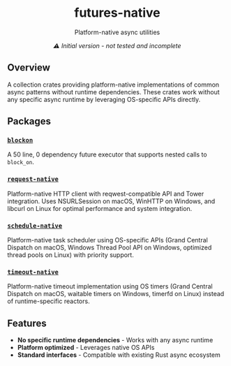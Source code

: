 <div align="center">

# futures-native

Platform-native async utilities

*⚠️ Initial version - not tested and incomplete*

</div>

## Overview

A collection crates providing platform-native implementations of common async patterns without runtime dependencies. These crates work without any specific async runtime by leveraging OS-specific APIs directly.

## Packages

### [`blockon`](blockon/)
A 50 line, 0 dependency future executor that supports nested calls to `block_on`.

### [`request-native`](request-native/)
Platform-native HTTP client with reqwest-compatible API and Tower integration. Uses NSURLSession on macOS, WinHTTP on Windows, and libcurl on Linux for optimal performance and system integration.

### [`schedule-native`](schedule-native/)
Platform-native task scheduler using OS-specific APIs (Grand Central Dispatch on macOS, Windows Thread Pool API on Windows, optimized thread pools on Linux) with priority support.

### [`timeout-native`](timeout-native/)
Platform-native timeout implementation using OS timers (Grand Central Dispatch on macOS, waitable timers on Windows, timerfd on Linux) instead of runtime-specific reactors.

## Features

- **No specific runtime dependencies** - Works with any async runtime
- **Platform optimized** - Leverages native OS APIs
- **Standard interfaces** - Compatible with existing Rust async ecosystem

